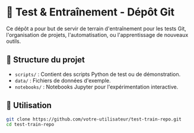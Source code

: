 # 🧪 Test & Entraînement - Dépôt Git

Ce dépôt a pour but de servir de terrain d'entraînement pour les tests Git, l'organisation de projets, l'automatisation, ou l'apprentissage de nouveaux outils.

## 📁 Structure du projet

- `scripts/` : Contient des scripts Python de test ou de démonstration.
- `data/` : Fichiers de données d'exemple.
- `notebooks/` : Notebooks Jupyter pour l'expérimentation interactive.

## 🔧 Utilisation

```bash
git clone https://github.com/votre-utilisateur/test-train-repo.git
cd test-train-repo
